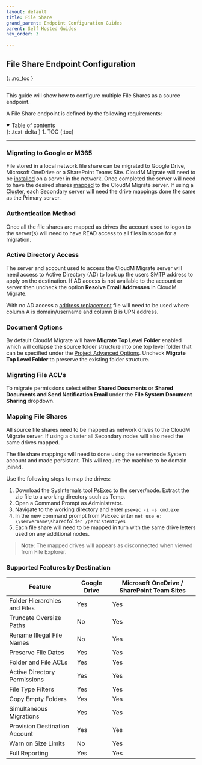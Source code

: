```yaml
---
layout: default
title: File Share
grand_parent: Endpoint Configuration Guides
parent: Self Hosted Guides
nav_order: 3

---
```


## File Share Endpoint Configuration
{: .no_toc }

---

This guide will show how to configure multiple File Shares as a source endpoint. 

A File Share endpoint is defined by the following requirements:

<a name="top"></a>
<details open markdown="block">
  <summary>
    Table of contents
  </summary>
  {: .text-delta }
1. TOC
{:toc}
</details>

---

### Migrating to Google or M365

File stored in a local network file share can be migrated to Google Drive, Microsoft OneDrive or a SharePoint Teams Site. CloudM Migrate will need to be <a href="https://cloudm-migrate.github.io/documentation/Endpoint-Configuration-Guides/SelfHostedGuides.html">installed</a> on a server in the network. Once completed the server will need to have the desired shares <a href="https://docs.cloudm.io/Endpoint-Configuration-Guides/FileSystem.html#mapping-file-shares"> mapped</a> to the CloudM Migrate server. If using a <a href="https://cloudm-migrate.github.io/documentation/Endpoint-Configuration-Guides/SelfHostedGuides.html#clustering">Cluster</a>, each Secondary server will need the drive mappings done the same as the Primary server. 

### Authentication Method

Once all the file shares are mapped as drives the account used to logon to the server(s) will need to have READ access to all files in scope for a migration. 

### Active Directory Access

The server and account used to access the CloudM Migrate server will need access to Active Directory (AD) to look up the users SMTP address to apply on the destination. If AD access is not available to the account or server then uncheck the option **Resolve Email Addresses** in CloudM Migrate. 

With no AD access a <a href="https://cloudm-migrate.github.io/documentation/Engineering-Reference/ProjectAdvancedOptions.html#address-replacement">address replacement</a> file will need to be used where column A is domain/username and column B is UPN address. 

### Document Options

By default CloudM Migrate will have **Migrate Top Level Folder** enabled which will collapse the source folder structure into one top level folder that can be specified under the <a href="https://cloudm-migrate.github.io/documentation/Engineering-Reference/ProjectAdvancedOptions.html#top-level-folder-">Project Advanced Options</a>. Uncheck **Migrate Top Level Folder** to preserve the existing folder structure. 

### Migrating File ACL's

To migrate permissions select either **Shared Documents** or **Shared Documents and Send Notification Email** under the **File System Document Sharing** dropdown. 

### Mapping File Shares 

All source file shares need to be mapped as network drives to the CloudM Migrate server. If using a cluster all Secondary nodes will also need the same drives mapped. 

The file share mappings will need to done using the server/node System account and made persistant. This will require the machine to be domain joined. 

Use the following steps to map the drives: 

1. Download the SysInternals tool <a href="https://learn.microsoft.com/en-gb/sysinternals/downloads/psexec">PsExec</a> to the server/node. Extract the zip file to a working directory such as Temp. 
2. Open a Command Prompt as Administrator. 
3. Navigate to the working directory and enter `psexec -i -s cmd.exe`
4. In the new command prompt from PsExec enter `net use e: \\servername\sharedfolder /persistent:yes`
5. Each file share will need to be mapped in turn with the same drive letters used on any additional nodes.

> **Note**: The mapped drives will appears as disconnected when viewed from File Explorer. 

### Supported Features by Destination

| Feature | Google Drive | Microsoft OneDrive / SharePoint Team Sites |
| --- | --- | --- |
| Folder Hierarchies and Files | Yes| Yes |        
| Truncate Oversize Paths | No | Yes |         
| Rename Illegal File Names | No | Yes |       
| Preserve File Dates | Yes | Yes | 
| Folder and File ACLs | Yes | Yes | 
| Active Directory Permissions | Yes | Yes | 
| File Type Filters | Yes | Yes |
| Copy Empty Folders | Yes | Yes |
| Simultaneous Migrations | Yes | Yes | 
| Provision Destination Account | Yes | Yes|
| Warn on Size Limits | No | Yes | 
| Full Reporting | Yes | Yes | 


